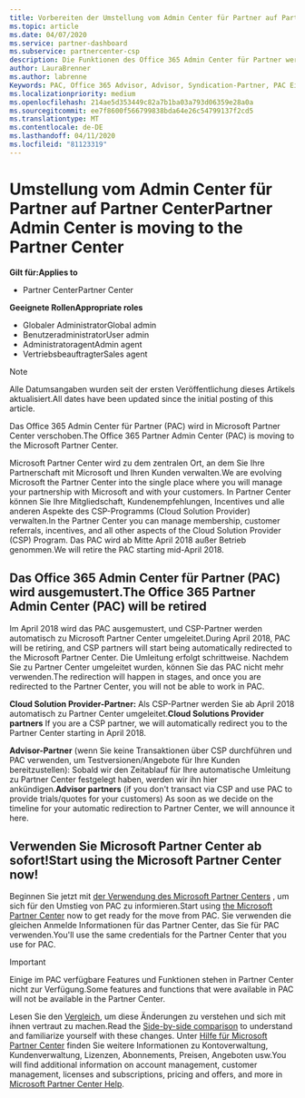 ```yaml
---
title: Vorbereiten der Umstellung vom Admin Center für Partner auf Partner Center | Partner Center
ms.topic: article
ms.date: 04/07/2020
ms.service: partner-dashboard
ms.subservice: partnercenter-csp
description: Die Funktionen des Office 365 Admin Center für Partner werden in Partner Center verschoben.
author: LauraBrenner
ms.author: labrenne
Keywords: PAC, Office 365 Advisor, Advisor, Syndication-Partner, PAC Einstellen, PAC Ausmusterung
ms.localizationpriority: medium
ms.openlocfilehash: 214ae5d353449c82a7b1ba03a793d06359e28a0a
ms.sourcegitcommit: ee7f8600f566799838bda64e26c54799137f2cd5
ms.translationtype: MT
ms.contentlocale: de-DE
ms.lasthandoff: 04/11/2020
ms.locfileid: "81123319"
---
```

# <a name="partner-admin-center-is-moving-to-the-partner-center"></a><span data-ttu-id="f725b-104">Umstellung vom Admin Center für Partner auf Partner Center</span><span class="sxs-lookup"><span data-stu-id="f725b-104">Partner Admin Center is moving to the Partner Center</span></span>

<span data-ttu-id="f725b-105">**Gilt für:**</span><span class="sxs-lookup"><span data-stu-id="f725b-105">**Applies to**</span></span>

-  <span data-ttu-id="f725b-106">Partner Center</span><span class="sxs-lookup"><span data-stu-id="f725b-106">Partner Center</span></span>

<span data-ttu-id="f725b-107">**Geeignete Rollen**</span><span class="sxs-lookup"><span data-stu-id="f725b-107">**Appropriate roles**</span></span>
-    <span data-ttu-id="f725b-108">Globaler Administrator</span><span class="sxs-lookup"><span data-stu-id="f725b-108">Global admin</span></span>
-    <span data-ttu-id="f725b-109">Benutzeradministrator</span><span class="sxs-lookup"><span data-stu-id="f725b-109">User admin</span></span>
-    <span data-ttu-id="f725b-110">Administratoragent</span><span class="sxs-lookup"><span data-stu-id="f725b-110">Admin agent</span></span>
-    <span data-ttu-id="f725b-111">Vertriebsbeauftragter</span><span class="sxs-lookup"><span data-stu-id="f725b-111">Sales agent</span></span>

> [!NOTE]  
>  <span data-ttu-id="f725b-112">Alle Datumsangaben wurden seit der ersten Veröffentlichung dieses Artikels aktualisiert.</span><span class="sxs-lookup"><span data-stu-id="f725b-112">All dates have been updated since the initial posting of this article.</span></span>

<span data-ttu-id="f725b-113">Das Office 365 Admin Center für Partner (PAC) wird in Microsoft Partner Center verschoben.</span><span class="sxs-lookup"><span data-stu-id="f725b-113">The Office 365 Partner Admin Center (PAC) is moving to the Microsoft Partner Center.</span></span>

<span data-ttu-id="f725b-114">Microsoft Partner Center wird zu dem zentralen Ort, an dem Sie Ihre Partnerschaft mit Microsoft und Ihren Kunden verwalten.</span><span class="sxs-lookup"><span data-stu-id="f725b-114">We are evolving Microsoft the Partner Center into the single place where you will manage your partnership with Microsoft and with your customers.</span></span> <span data-ttu-id="f725b-115">In Partner Center können Sie Ihre Mitgliedschaft, Kundenempfehlungen, Incentives und alle anderen Aspekte des CSP-Programms (Cloud Solution Provider) verwalten.</span><span class="sxs-lookup"><span data-stu-id="f725b-115">In the Partner Center you can manage membership, customer referrals, incentives, and all other aspects of the Cloud Solution Provider (CSP) Program.</span></span> <span data-ttu-id="f725b-116">Das PAC wird ab Mitte April 2018 außer Betrieb genommen.</span><span class="sxs-lookup"><span data-stu-id="f725b-116">We will retire the PAC starting mid-April 2018.</span></span>

## <a name="the-office-365-partner-admin-center-pac-will-be-retired"></a><span data-ttu-id="f725b-117">Das Office 365 Admin Center für Partner (PAC) wird ausgemustert.</span><span class="sxs-lookup"><span data-stu-id="f725b-117">The Office 365 Partner Admin Center (PAC) will be retired</span></span>

<span data-ttu-id="f725b-118">Im April 2018 wird das PAC ausgemustert, und CSP-Partner werden automatisch zu Microsoft Partner Center umgeleitet.</span><span class="sxs-lookup"><span data-stu-id="f725b-118">During April 2018, PAC will be retiring, and CSP partners will start being automatically redirected to the Microsoft Partner Center.</span></span> <span data-ttu-id="f725b-119">Die Umleitung erfolgt schrittweise. Nachdem Sie zu Partner Center umgeleitet wurden, können Sie das PAC nicht mehr verwenden.</span><span class="sxs-lookup"><span data-stu-id="f725b-119">The redirection will happen in stages, and once you are redirected to the Partner Center, you will not be able to work in PAC.</span></span> 

<span data-ttu-id="f725b-120">**Cloud Solution Provider-Partner:** Als CSP-Partner werden Sie ab April 2018 automatisch zu Partner Center umgeleitet.</span><span class="sxs-lookup"><span data-stu-id="f725b-120">**Cloud Solutions Provider partners** If you are a CSP partner, we will automatically redirect you to the Partner Center starting in April 2018.</span></span> 

<span data-ttu-id="f725b-121">**Advisor-Partner** (wenn Sie keine Transaktionen über CSP durchführen und PAC verwenden, um Testversionen/Angebote für Ihre Kunden bereitzustellen): Sobald wir den Zeitablauf für Ihre automatische Umleitung zu Partner Center festgelegt haben, werden wir ihn hier ankündigen.</span><span class="sxs-lookup"><span data-stu-id="f725b-121">**Advisor partners** (if you don't transact via CSP and use PAC to provide trials/quotes for your customers) As soon as we decide on the timeline for your automatic redirection to Partner Center, we will announce it here.</span></span> 


## <a name="start-using-the-microsoft-partner-center-now"></a><span data-ttu-id="f725b-122">Verwenden Sie Microsoft Partner Center ab sofort!</span><span class="sxs-lookup"><span data-stu-id="f725b-122">Start using the Microsoft Partner Center now!</span></span>

<span data-ttu-id="f725b-123">Beginnen Sie jetzt mit [der Verwendung des Microsoft Partner Centers](https://partnercenter.microsoft.com/) , um sich für den Umstieg von PAC zu informieren.</span><span class="sxs-lookup"><span data-stu-id="f725b-123">Start using [the Microsoft Partner Center](https://partnercenter.microsoft.com/) now to get ready for the move from PAC.</span></span>  <span data-ttu-id="f725b-124">Sie verwenden die gleichen Anmelde Informationen für das Partner Center, das Sie für PAC verwenden.</span><span class="sxs-lookup"><span data-stu-id="f725b-124">You'll use the same credentials for the Partner Center that you use for PAC.</span></span>

> [!IMPORTANT]  
> <span data-ttu-id="f725b-125">Einige im PAC verfügbare Features und Funktionen stehen in Partner Center nicht zur Verfügung.</span><span class="sxs-lookup"><span data-stu-id="f725b-125">Some features and functions that were available in PAC will not be available in the Partner Center.</span></span>

 <span data-ttu-id="f725b-126">Lesen Sie den [Vergleich](moving-from-pac-to-pc.md), um diese Änderungen zu verstehen und sich mit ihnen vertraut zu machen.</span><span class="sxs-lookup"><span data-stu-id="f725b-126">Read the [Side-by-side comparison](moving-from-pac-to-pc.md) to understand and familiarize yourself with these changes.</span></span>  <span data-ttu-id="f725b-127">Unter [Hilfe für Microsoft Partner Center](https://docs.microsoft.com/partner-center/) finden Sie weitere Informationen zu Kontoverwaltung, Kundenverwaltung, Lizenzen, Abonnements, Preisen, Angeboten usw.</span><span class="sxs-lookup"><span data-stu-id="f725b-127">You will find additional information on account management, customer management, licenses and subscriptions, pricing and offers, and more in [Microsoft Partner Center Help](https://docs.microsoft.com/partner-center/).</span></span>